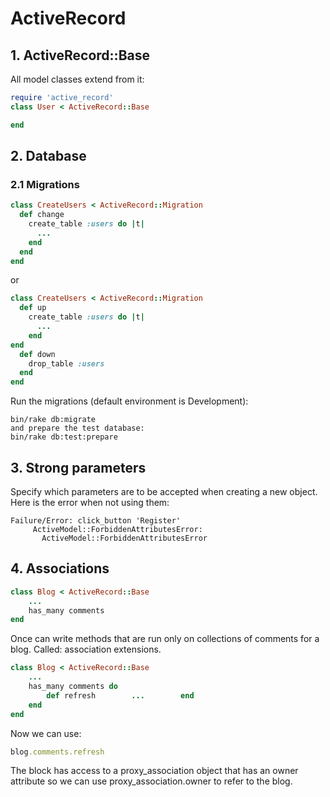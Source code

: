 # ActiveRecord

## 1. ActiveRecord::Base

All model classes extend from it:

```ruby
require 'active_record'
class User < ActiveRecord::Base

end
```

## 2. Database

### **2.1 Migrations**

```ruby
class CreateUsers < ActiveRecord::Migration
  def change
    create_table :users do |t|
      ...
    end
  end
end
```

or

```ruby
class CreateUsers < ActiveRecord::Migration
  def up
    create_table :users do |t|
      ...
    end
end
  def down
    drop_table :users
  end
end
```

Run the migrations \(default environment is Development\):

```text
bin/rake db:migrate
and prepare the test database:
bin/rake db:test:prepare
```

## 3. Strong parameters

Specify which parameters are to be accepted when creating a new object. Here is the error when not using them:

```text
Failure/Error: click_button 'Register'
     ActiveModel::ForbiddenAttributesError:
       ActiveModel::ForbiddenAttributesError
```

## 4. Associations

```ruby
class Blog < ActiveRecord::Base
    ...
    has_many comments
end
```

Once can write methods that are run only on collections of comments for a blog. Called: association extensions.

```ruby
class Blog < ActiveRecord::Base
    ...
    has_many comments do
        def refresh        ...        end
    end
end
```

Now we can use:

```ruby
blog.comments.refresh
```

The block has access to a proxy\_association object that has an owner attribute so we can use proxy\_association.owner to refer to the blog.

